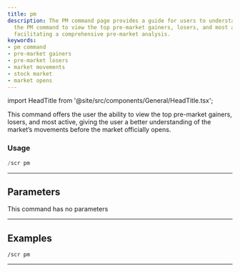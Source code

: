 ```yaml
---
title: pm
description: The PM command page provides a guide for users to understand and use
  the PM command to view the top pre-market gainers, losers, and most active stocks,
  facilitating a comprehensive pre-market analysis.
keywords:
- pm command
- pre-market gainers
- pre-market losers
- market movements
- stock market
- market opens
---
```


import HeadTitle from '@site/src/components/General/HeadTitle.tsx';

<HeadTitle title="scr - screeners: pm - Telegram Reference | OpenBB Bot Docs" />

This command offers the user the ability to view the top pre-market gainers, losers, and most active, giving the user a better understanding of the market’s movements before the market officially opens.

### Usage

```python wordwrap
/scr pm
```

---

## Parameters

This command has no parameters


---

## Examples

```
/scr pm
```
---
